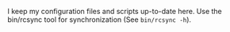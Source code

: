 I keep my configuration files and scripts up-to-date here. Use the bin/rcsync
tool for synchronization (See `bin/rcsync -h`).
